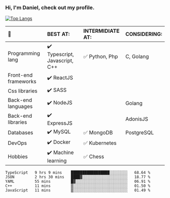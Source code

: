 ### Hi, I'm Daniel, check out my profile.
[![Top Langs](https://github-readme-stats.vercel.app/api/top-langs/?username=DanielRomeo&layout=compact)](https://github.com/anuraghazra/github-readme-stats)


:large_blue_circle: | BEST AT: | INTERMIDIATE AT: | CONSIDERING:
:------------ | :-------------| :-------------| :-------------
Programming lang | :heavy_check_mark: Typescript, Javascript, C++ | :white_check_mark: Python, Php | C, Golang
Front-end frameworks| :heavy_check_mark: ReactJS |  |
Css libraries | :heavy_check_mark:  SASS | |
Back-end languages| :heavy_check_mark: NodeJS | | Golang
Back-end libraries |:heavy_check_mark: ExpressJS| | AdonisJS
Databases | :heavy_check_mark: MySQL |  :white_check_mark: MongoDB | PostgreSQL
DevOps | :heavy_check_mark: Docker | :white_check_mark: Kubernetes
Hobbies | :heavy_check_mark: Machine learning | :white_check_mark: Chess

<!--START_SECTION:waka-->
```text
TypeScript   9 hrs 9 mins    █████████████████░░░░░░░░   68.64 % 
JSON         2 hrs 30 mins   ████▓░░░░░░░░░░░░░░░░░░░░   18.77 % 
YAML         55 mins         █▓░░░░░░░░░░░░░░░░░░░░░░░   06.91 % 
C++          11 mins         ▒░░░░░░░░░░░░░░░░░░░░░░░░   01.50 % 
JavaScript   11 mins         ▒░░░░░░░░░░░░░░░░░░░░░░░░   01.49 % 
```
<!--END_SECTION:waka-->
